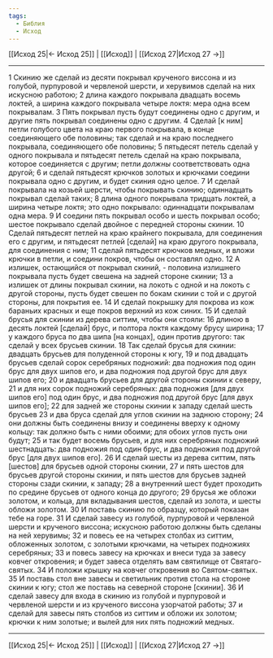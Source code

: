 ```yaml
---
tags:
  - Библия
  - Исход
---
```

[[Исход 25|← Исход 25]] | [[Исход]] | [[Исход 27|Исход 27 →]]

---
1 Скинию же сделай из десяти покрывал крученого виссона и из голубой, пурпуровой и червленой шерсти, и херувимов сделай на них искусною работою;
2 длина каждого покрывала двадцать восемь локтей, а ширина каждого покрывала четыре локтя: мера одна всем покрывалам.
3 Пять покрывал пусть будут соединены одно с другим, и другие пять покрывал соединены одно с другим.
4 Сделай [к ним] петли голубого цвета на краю первого покрывала, в конце соединяющего обе половины; так сделай и на краю последнего покрывала, соединяющего обе половины;
5 пятьдесят петель сделай у одного покрывала и пятьдесят петель сделай на краю покрывала, которое соединяется с другим; петли <i>должны</i> соответствовать одна другой;
6 и сделай пятьдесят крючков золотых и крючками соедини покрывала одно с другим, и будет скиния одно целое.
7 И сделай покрывала на козьей шерсти, чтобы покрывать скинию; одиннадцать покрывал сделай таких;
8 длина одного покрывала тридцать локтей, а ширина четыре локтя; это одно покрывало: одиннадцати покрывалам одна мера.
9 И соедини пять покрывал особо и шесть покрывал особо; шестое покрывало сделай двойное с передней стороны скинии.
10 Сделай пятьдесят петлей на краю крайнего покрывала, для соединения его с другим, и пятьдесят петлей [сделай] на краю другого покрывала, для соединения с ним;
11 сделай пятьдесят крючков медных, и вложи крючки в петли, и соедини покров, чтобы он составлял одно.
12 А излишек, остающийся от покрывал скиний, - половина излишнего покрывала пусть будет свешена на задней стороне скинии;
13 а излишек от длины покрывал скинии, на локоть с одной и на локоть с другой стороны, пусть будет свешен по бокам скинии с той и с другой стороны, для покрытия ее.
14 И сделай покрышку для покрова из кож бараньих красных и еще покров верхний из кож синих.
15 И сделай брусья для скинии из дерева ситтим, чтобы они стояли:
16 длиною в десять локтей [сделай] брус, и полтора локтя каждому брусу ширина;
17 у каждого бруса по два шипа [на концах], один против другого: так сделай у всех брусьев скинии.
18 Так сделай брусья для скинии: двадцать брусьев для полуденной стороны к югу,
19 и под двадцать брусьев сделай сорок серебряных подножий: два подножия под один брус для двух шипов его, и два подножия под другой брус для двух шипов его;
20 и двадцать брусьев для другой стороны скинии к северу,
21 и для них сорок подножий серебряных: два подножия [для двух шипов его] под один брус, и два подножия под другой брус [для двух шипов его];
22 для задней же стороны скинии к западу сделай шесть брусьев
23 и два бруса сделай для углов скинии на заднюю сторону;
24 они должны быть соединены внизу и соединены вверху к одному кольцу: так должно быть с ними обоими; для обоих углов пусть они будут;
25 и так будет восемь брусьев, и для них серебряных подножий шестнадцать: два подножия под один брус, и два подножия под другой брус [для двух шипов его].
26 И сделай шесты из дерева ситтим, пять [шестов] для брусьев одной стороны скинии,
27 и пять шестов для брусьев другой стороны скинии, и пять шестов для брусьев задней стороны сзади скинии, к западу;
28 а внутренний шест будет проходить по средине брусьев от одного конца до другого;
29 брусья же обложи золотом, и кольца, для вкладывания шестов, сделай из золота, и шесты обложи золотом.
30 И поставь скинию по образцу, который показан тебе на горе.
31 И сделай завесу из голубой, пурпуровой и червленой шерсти и крученого виссона; искусною работою должны быть сделаны на ней херувимы;
32 и повесь ее на четырех столбах из ситтим, обложенных золотом, с золотыми крючками, на четырех подножиях серебряных;
33 и повесь завесу на крючках и внеси туда за завесу ковчег откровения; и будет завеса отделять вам святилище от Святаго-святых.
34 И положи крышку на ковчег откровения во Святом-святых.
35 И поставь стол вне завесы и светильник против стола на стороне скинии к югу; стол же поставь на северной стороне [скинии].
36 И сделай завесу для входа в скинию из голубой и пурпуровой и червленой шерсти и из крученого виссона узорчатой работы;
37 и сделай для завесы пять столбов из ситтим и обложи их золотом; крючки к ним золотые; и вылей для них пять подножий медных.

---
[[Исход 25|← Исход 25]] | [[Исход]] | [[Исход 27|Исход 27 →]]